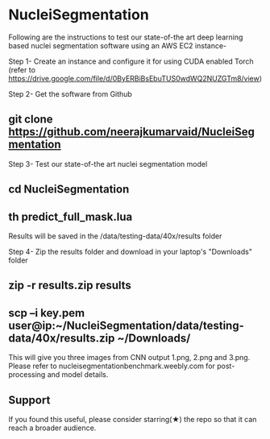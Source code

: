 # NucleiSegmentation
Following are the instructions to test our state-of-the art deep learning based nuclei segmentation software using an AWS EC2 instance-

Step 1- Create an instance and configure it for using CUDA enabled Torch (refer to https://drive.google.com/file/d/0ByERBiBsEbuTUS0wdWQ2NUZGTm8/view)

Step 2- Get the software from Github

git clone https://github.com/neerajkumarvaid/NucleiSegmentation
---
Step 3- Test our state-of-the art nuclei segmentation model

cd NucleiSegmentation
---
th predict_full_mask.lua
---
Results will be saved in the /data/testing-data/40x/results folder

Step 4- Zip the results folder and download in your laptop's "Downloads" folder

zip  -r results.zip results
---
scp –i key.pem user@ip:~/NucleiSegmentation/data/testing-data/40x/results.zip  ~/Downloads/
---
This will give you three images from CNN output  1.png, 2.png and 3.png. Please refer to nucleisegmentationbenchmark.weebly.com for post-processing and model details.

Support
---
If you found this useful, please consider starring(★) the repo so that it can reach a broader audience.
